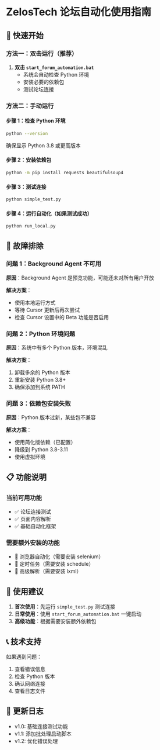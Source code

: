 # ZelosTech 论坛自动化使用指南

## 🚀 快速开始

### 方法一：双击运行（推荐）

1. **双击 `start_forum_automation.bat`**
   - 系统会自动检查 Python 环境
   - 安装必要的依赖包
   - 测试论坛连接

### 方法二：手动运行

#### 步骤 1：检查 Python 环境
```bash
python --version
```
确保显示 Python 3.8 或更高版本

#### 步骤 2：安装依赖包
```bash
python -m pip install requests beautifulsoup4
```

#### 步骤 3：测试连接
```bash
python simple_test.py
```

#### 步骤 4：运行自动化（如果测试成功）
```bash
python run_local.py
```

## 🔧 故障排除

### 问题 1：Background Agent 不可用
**原因**：Background Agent 是预览功能，可能还未对所有用户开放

**解决方案**：
- 使用本地运行方式
- 等待 Cursor 更新后再次尝试
- 检查 Cursor 设置中的 Beta 功能是否启用

### 问题 2：Python 环境问题
**原因**：系统中有多个 Python 版本，环境混乱

**解决方案**：
1. 卸载多余的 Python 版本
2. 重新安装 Python 3.8+
3. 确保添加到系统 PATH

### 问题 3：依赖包安装失败
**原因**：Python 版本过新，某些包不兼容

**解决方案**：
- 使用简化版依赖（已配置）
- 降级到 Python 3.8-3.11
- 使用虚拟环境

## 📋 功能说明

### 当前可用功能
- ✅ 论坛连接测试
- ✅ 页面内容解析
- ✅ 基础自动化框架

### 需要额外安装的功能
- 🔄 浏览器自动化（需要安装 selenium）
- 🔄 定时任务（需要安装 schedule）
- 🔄 高级解析（需要安装 lxml）

## 🎯 使用建议

1. **首次使用**：先运行 `simple_test.py` 测试连接
2. **日常使用**：使用 `start_forum_automation.bat` 一键启动
3. **高级功能**：根据需要安装额外依赖包

## 📞 技术支持

如果遇到问题：
1. 查看错误信息
2. 检查 Python 版本
3. 确认网络连接
4. 查看日志文件

## 🔄 更新日志

- v1.0: 基础连接测试功能
- v1.1: 添加批处理启动脚本
- v1.2: 优化错误处理

